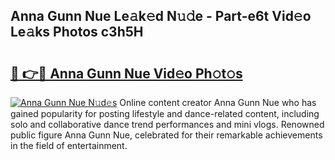## Anna Gunn Nue Le𝚊k𝚎d N𝚞𝚍e - Part-e6t Vid𝚎o Le𝚊ks Photos c3h5H

# <h2><a href="http://fb4vaf.evod.top/?m=Anna+Gunn+Nue">🔗 👉🔴 Anna Gunn Nue Vid𝚎o Ph𝚘t𝚘s</a></h2>

[![Anna Gunn Nue N𝚞d𝚎s](https://i.imgur.com/8V9OHl7.gif)](http://fb4vaf.evod.top/?m=Anna+Gunn+Nue)
Online content creator Anna Gunn Nue who has gained popularity for posting lifestyle and dance-related content, including solo and collaborative dance trend performances and mini vlogs. Renowned public figure Anna Gunn Nue, celebrated for their remarkable achievements in the field of entertainment. 
